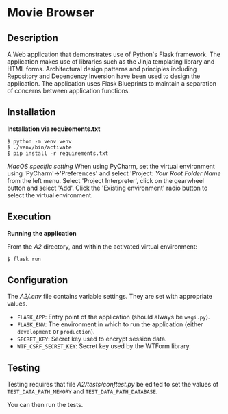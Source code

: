 # Movie Browser

## Description

A Web application that demonstrates use of Python's Flask framework. The application makes use of libraries such as the Jinja templating library and HTML forms. Architectural design patterns and principles including Repository and Dependency Inversion have been used to design the application. The application uses Flask Blueprints to maintain a separation of concerns between application functions.

## Installation

**Installation via requirements.txt**

```shell
$ python -m venv venv
$ ./venv/bin/activate
$ pip install -r requirements.txt
```

*MacOS specific setting*
When using PyCharm, set the virtual environment using 'PyCharm'->'Preferences' and select 'Project: *Your Root Folder Name* from the left menu. Select 'Project Interpreter', click on the gearwheel button and select 'Add'. Click the 'Existing environment' radio button to select the virtual environment. 

## Execution

**Running the application**

From the *A2* directory, and within the activated virtual environment:

````shell
$ flask run
```` 


## Configuration

The *A2/.env* file contains variable settings. They are set with appropriate values.

* `FLASK_APP`: Entry point of the application (should always be `wsgi.py`).
* `FLASK_ENV`: The environment in which to run the application (either `development` or `production`).
* `SECRET_KEY`: Secret key used to encrypt session data.
* `WTF_CSRF_SECRET_KEY`: Secret key used by the WTForm library.


## Testing

Testing requires that file *A2/tests/conftest.py* be edited to set the values of `TEST_DATA_PATH_MEMORY` and `TEST_DATA_PATH_DATABASE`.

You can then run the tests.